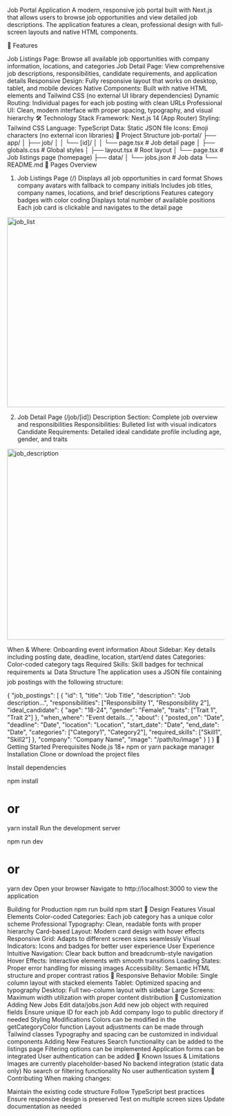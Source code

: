 Job Portal Application
A modern, responsive job portal built with Next.js that allows users to browse job opportunities and view detailed job descriptions. The application features a clean, professional design with full-screen layouts and native HTML components.

🚀 Features

Job Listings Page: Browse all available job opportunities with company information, locations, and categories
Job Detail Page: View comprehensive job descriptions, responsibilities, candidate requirements, and application details
Responsive Design: Fully responsive layout that works on desktop, tablet, and mobile devices
Native Components: Built with native HTML elements and Tailwind CSS (no external UI library dependencies)
Dynamic Routing: Individual pages for each job posting with clean URLs
Professional UI: Clean, modern interface with proper spacing, typography, and visual hierarchy
🛠️ Technology Stack
Framework: Next.js 14 (App Router)
Styling: Tailwind CSS
Language: TypeScript
Data: Static JSON file
Icons: Emoji characters (no external icon libraries)
📁 Project Structure
job-portal/
├── app/
│   ├── job/
│   │   └── [id]/
│   │       └── page.tsx          # Job detail page
│   ├── globals.css               # Global styles
│   ├── layout.tsx               # Root layout
│   └── page.tsx                 # Job listings page (homepage)
├── data/
│   └── jobs.json                # Job data
└── README.md
🎯 Pages Overview
1. Job Listings Page (/)
Displays all job opportunities in card format
Shows company avatars with fallback to company initials
Includes job titles, company names, locations, and brief descriptions
Features category badges with color coding
Displays total number of available positions
Each job card is clickable and navigates to the detail page  
<img width="830" height="440" alt="job_list" src="https://github.com/user-attachments/assets/7bb5c601-df90-44b0-8a38-1b7499eaf740" />

2. Job Detail Page (/job/[id])
Description Section: Complete job overview and responsibilities
Responsibilities: Bulleted list with visual indicators
Candidate Requirements: Detailed ideal candidate profile including age, gender, and traits
<img width="851" height="442" alt="job_description" src="https://github.com/user-attachments/assets/a1604897-9a2b-4a2b-8a58-075f9ddbbe25" />

When & Where: Onboarding event information
About Sidebar: Key details including posting date, deadline, location, start/end dates
Categories: Color-coded category tags
Required Skills: Skill badges for technical requirements
📊 Data Structure
The application uses a JSON file containing job postings with the following structure:

{
  "job_postings": [
    {
      "id": 1,
      "title": "Job Title",
      "description": "Job description...",
      "responsibilities": ["Responsibility 1", "Responsibility 2"],
      "ideal_candidate": {
        "age": "18-24",
        "gender": "Female",
        "traits": ["Trait 1", "Trait 2"]
      },
      "when_where": "Event details...",
      "about": {
        "posted_on": "Date",
        "deadline": "Date",
        "location": "Location",
        "start_date": "Date",
        "end_date": "Date",
        "categories": ["Category1", "Category2"],
        "required_skills": ["Skill1", "Skill2"]
      },
      "company": "Company Name",
      "image": "/path/to/image"
    }
  ]
}
🚀 Getting Started
Prerequisites
Node.js 18+
npm or yarn package manager
Installation
Clone or download the project files

Install dependencies

npm install
# or
yarn install
Run the development server

npm run dev
# or
yarn dev
Open your browser Navigate to http://localhost:3000 to view the application

Building for Production
npm run build
npm start
🎨 Design Features
Visual Elements
Color-coded Categories: Each job category has a unique color scheme
Professional Typography: Clean, readable fonts with proper hierarchy
Card-based Layout: Modern card design with hover effects
Responsive Grid: Adapts to different screen sizes seamlessly
Visual Indicators: Icons and badges for better user experience
User Experience
Intuitive Navigation: Clear back button and breadcrumb-style navigation
Hover Effects: Interactive elements with smooth transitions
Loading States: Proper error handling for missing images
Accessibility: Semantic HTML structure and proper contrast ratios
📱 Responsive Behavior
Mobile: Single column layout with stacked elements
Tablet: Optimized spacing and typography
Desktop: Full two-column layout with sidebar
Large Screens: Maximum width utilization with proper content distribution
🔧 Customization
Adding New Jobs
Edit data/jobs.json
Add new job object with required fields
Ensure unique ID for each job
Add company logo to public directory if needed
Styling Modifications
Colors can be modified in the getCategoryColor function
Layout adjustments can be made through Tailwind classes
Typography and spacing can be customized in individual components
Adding New Features
Search functionality can be added to the listings page
Filtering options can be implemented
Application forms can be integrated
User authentication can be added
🐛 Known Issues & Limitations
Images are currently placeholder-based
No backend integration (static data only)
No search or filtering functionality
No user authentication system
🤝 Contributing
When making changes:

Maintain the existing code structure
Follow TypeScript best practices
Ensure responsive design is preserved
Test on multiple screen sizes
Update documentation as needed
